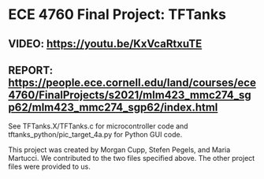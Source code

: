 # ECE 4760 Final Project: TFTanks
## VIDEO: https://youtu.be/KxVcaRtxuTE
## REPORT: https://people.ece.cornell.edu/land/courses/ece4760/FinalProjects/s2021/mlm423_mmc274_sgp62/mlm423_mmc274_sgp62/index.html
See TFTanks.X/TFTanks.c for microcontroller code and tftanks_python/pic_target_4a.py for Python GUI code.

This project was created by Morgan Cupp, Stefen Pegels, and Maria Martucci. We contributed to the two files specified above. The other project files were provided to us.
